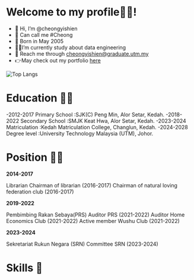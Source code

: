 # Welcome to my profile🙈🙈!
- 👋 Hi, I’m @cheongyishien
- 🐣 Can call me #Cheong
- 📅 Born in May 2005
- 👨‍🎓I’m currently study about data engineering
- 📩 Reach me through cheongyishien@graduate.utm.my
- 👉May check out my portfolio [here](https://cheongyishien.github.io/)

![Top Langs](https://github-readme-stats.vercel.app/api/top-langs/?username=cheongyishien&layout=compact)
<!---


cheongyishien/cheongyishien is a ✨ special ✨ repository because its `README.md` (this file) appears on your GitHub profile.
You can click the Preview link to take a look at your changes.
--->

# Education 👨‍🎓

-2012-2017    Primary School        :SJK(C) Peng Min, Alor Setar, Kedah.
-2018-2022    Secondary School      :SMJK Keat Hwa, Alor Setar, Kedah.
-2023-2024    Matriculation         :Kedah Matriculation College, Changlun, Kedah.
-2024-2028    Degree level          :University Technology Malaysia (UTM), Johor.

# Position 👨‍⚖️
 **2014-2017**
 
 Librarian
 Chairman of librarian (2016-2017)
 Chairman of natural loving federation club (2016-2017)

**2019-2022**

Pembimbing Rakan Sebaya(PRS)
Auditor PRS (2021-2022)
Auditor Home Economics Club (2021-2022)
Active member Wushu Club (2021-2022)

**2023-2024**

Sekretariat Rukun Negara (SRN)
Committee SRN (2023-2024)

# Skills 💪

